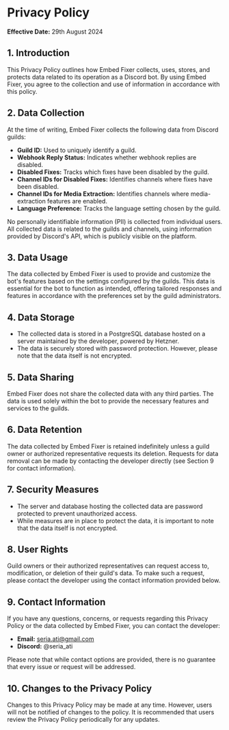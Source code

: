 # **Privacy Policy**

**Effective Date:** 29th August 2024

## 1. **Introduction**

This Privacy Policy outlines how Embed Fixer collects, uses, stores, and protects data related to its operation as a Discord bot. By using Embed Fixer, you agree to the collection and use of information in accordance with this policy.

## 2. **Data Collection**

At the time of writing, Embed Fixer collects the following data from Discord guilds:

- **Guild ID:** Used to uniquely identify a guild.
- **Webhook Reply Status:** Indicates whether webhook replies are disabled.
- **Disabled Fixes:** Tracks which fixes have been disabled by the guild.
- **Channel IDs for Disabled Fixes:** Identifies channels where fixes have been disabled.
- **Channel IDs for Media Extraction:** Identifies channels where media-extraction features are enabled.
- **Language Preference:** Tracks the language setting chosen by the guild.

No personally identifiable information (PII) is collected from individual users. All collected data is related to the guilds and channels, using information provided by Discord's API, which is publicly visible on the platform.

## 3. **Data Usage**

The data collected by Embed Fixer is used to provide and customize the bot's features based on the settings configured by the guilds. This data is essential for the bot to function as intended, offering tailored responses and features in accordance with the preferences set by the guild administrators.

## 4. **Data Storage**

- The collected data is stored in a PostgreSQL database hosted on a server maintained by the developer, powered by Hetzner.
- The data is securely stored with password protection. However, please note that the data itself is not encrypted.

## 5. **Data Sharing**

Embed Fixer does not share the collected data with any third parties. The data is used solely within the bot to provide the necessary features and services to the guilds.

## 6. **Data Retention**

The data collected by Embed Fixer is retained indefinitely unless a guild owner or authorized representative requests its deletion. Requests for data removal can be made by contacting the developer directly (see Section 9 for contact information).

## 7. **Security Measures**

- The server and database hosting the collected data are password protected to prevent unauthorized access.
- While measures are in place to protect the data, it is important to note that the data itself is not encrypted.

## 8. **User Rights**

Guild owners or their authorized representatives can request access to, modification, or deletion of their guild's data. To make such a request, please contact the developer using the contact information provided below.

## 9. **Contact Information**

If you have any questions, concerns, or requests regarding this Privacy Policy or the data collected by Embed Fixer, you can contact the developer:

- **Email:** <seria.ati@gmail.com>
- **Discord:** @seria_ati

Please note that while contact options are provided, there is no guarantee that every issue or request will be addressed.

## 10. **Changes to the Privacy Policy**

Changes to this Privacy Policy may be made at any time. However, users will not be notified of changes to the policy. It is recommended that users review the Privacy Policy periodically for any updates.
